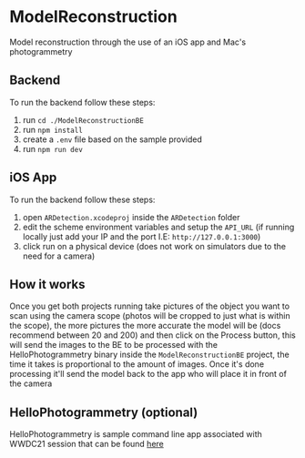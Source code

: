 # ModelReconstruction
Model reconstruction through the use of an iOS app and Mac's photogrammetry

## Backend
To run the backend follow these steps:

1. run `cd ./ModelReconstructionBE`
2. run `npm install`
3. create a `.env` file based on the sample provided
4. run `npm run dev`


## iOS App
To run the backend follow these steps:

1. open `ARDetection.xcodeproj` inside the `ARDetection` folder 
2. edit the scheme environment variables and setup the `API_URL` (if running locally just add your IP and the port I.E: `http://127.0.0.1:3000`)
3. click run on a physical device (does not work on simulators due to the need for a camera)



## How it works
Once you get both projects running take pictures of the object you want to scan using the camera scope (photos will be cropped to just what is within the scope), the more pictures the more accurate the model will be (docs recommend between 20 and 200) and then click on the Process button, this will send the images to the BE to be processed with the HelloPhotogrammetry binary inside the `ModelReconstructionBE` project, the time it takes is proportional to the amount of images. Once it's done processing it'll send the model back to the app who will place it in front of the camera



## HelloPhotogrammetry (optional)
HelloPhotogrammetry is sample command line app associated with WWDC21 session that can be found [here](https://developer.apple.com/documentation/realitykit/creating_a_photogrammetry_command-line_app)
